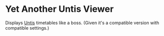 # Yet Another Untis Viewer

Displays [Untis](https://untis.at) timetables like a boss.
(Given it's a compatible version with compatible settings.)
